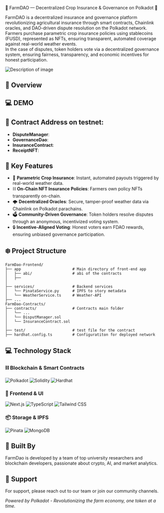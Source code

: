 🌾 FarmDAO — Decentralized Crop Insurance & Governance on Polkadot 🌾

FarmDAO is a decentralized insurance and governance platform revolutionizing agricultural insurance through smart contracts, Chainlink oracles, and DAO-driven dispute resolution on the Polkadot network.  
Farmers purchase parametric crop insurance policies using stablecoins (FUSD), represented as NFTs, ensuring transparent, automated coverage against real-world weather events.  
In the case of disputes, token holders vote via a decentralized governance system, ensuring fairness, transparency, and economic incentives for honest participation.

![Description of image](https://drive.google.com/uc?id=1Yyv9mu3I-EcebO1VjZGbonQvjVZELGK_)
## 🌟 Overview

## 💻 DEMO

## 🚀 Contract Address on testnet:

- **DisputeManager**: 
- **GovernanceDao**: 
- **InsuranceContract**: 
- **ReceiptNFT**: 

## 🎯 Key Features

- 🌾 **Parametric Crop Insurance**: Instant, automated payouts triggered by real-world weather data.
- ⛓ **On-Chain NFT Insurance Policies**: Farmers own policy NFTs transparently on-chain.
- 🌩 **Decentralized Oracles**: Secure, tamper-proof weather data via Chainlink on Polkadot parachains.
- 🗳 **Community-Driven Governance**: Token holders resolve disputes through an anonymous, incentivized voting system.
- 🔒 **Incentive-Aligned Voting**: Honest voters earn FDAO rewards, ensuring unbiased governance participation.

## ❄️ Project Structure
```
FarmDao-Frontend/
├── app                       # Main directory of front-end app
│   ├── abi/                  # abi of the contracts
│   ├── 
│
├── services/                 # Backend services
│   └── PinataService.py      # IPFS to story metadata
│   └── WeatherService.ts     # Weather-API 
├── ...
FarmDao-Contracts/
├── contracts/                # Contracts main folder
│   └── ...
│   └── DisputManager.sol     
│   └── InsuranceContract.sol      
│
├── test/                     # test file for the contract
├── hardhat.config.ts         # Configuratiton for deployed network
```

## 💻 Technology Stack

### ⛓️ Blockchain & Smart Contracts

![Polkadot](https://img.shields.io/badge/Polkadot-363636?style=for-the-badge&logo=Polkadot&logoColor=white)
![Solidity](https://img.shields.io/badge/Solidity-363636?style=for-the-badge&logo=solidity&logoColor=white)
![Hardhat](https://img.shields.io/badge/Hardhat-FFD700?style=for-the-badge&logo=hardhat&logoColor=black)


### 🎨 Frontend & UI

![Next.js](https://img.shields.io/badge/Next.js%2014-000000?style=for-the-badge&logo=next.js&logoColor=white)
![TypeScript](https://img.shields.io/badge/TypeScript-3178C6?style=for-the-badge&logo=typescript&logoColor=white)
![Tailwind CSS](https://img.shields.io/badge/Tailwind%20CSS-38B2AC?style=for-the-badge&logo=tailwind-css&logoColor=white)

### 📦 Storage & IPFS

![Pinata](https://img.shields.io/badge/Pinata-E4405F?style=for-the-badge&logo=pinata&logoColor=white)
![MongoDB](https://img.shields.io/badge/MongoDB-E4405F?style=for-the-badge&logo=mongoDB&logoColor=white)



## 👥 Built By

FarmDao is developed by a team of top university researchers and blockchain developers, passionate about crypto, AI, and market analytics.

## 🤝 Support

For support, please reach out to our team or join our community channels.

_Powered by Polkadot - Revolutionizing the farm economy, one token at a time._